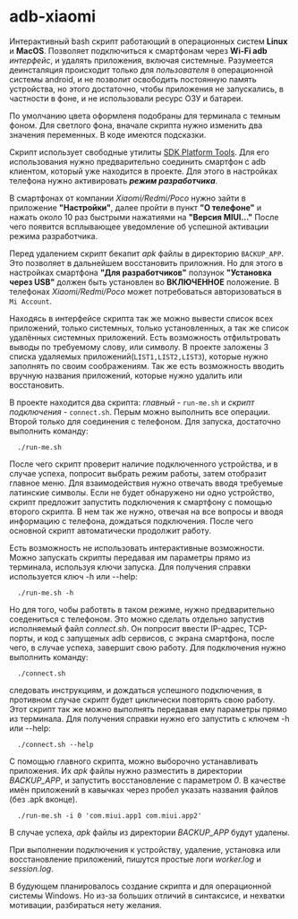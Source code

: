 # adb-xiaomi
Интерактивный bash скрипт работающий в операционных систем **Linux** и **MacOS**. Позволяет подключиться к смартфонам через **Wi-Fi adb** *интерфейс*, и удалять приложения, включая системные.
Разумеется деинсталяция происходит только для *пользователя* `0` операционной системы android, и не позволит освободить постоянную память устройства,
но этого достаточно, чтобы приложения не запускались, в частности в фоне, и не использовали ресурс ОЗУ и батареи.

По умолчанию цвета оформленя подобраны для терминала с темным фоном. Для светлого фона, вначале скрипта нужно изменить два значения переменных. В коде имеются подсказки.

Скрипт использует свободные утилиты [SDK Platform Tools](https://developer.android.com/studio/releases/platform-tools). Для его использования нужно предварительно соединить смартфон с adb клиентом, который уже находится в проекте.
Для этого в настройках телефона нужно активировать ***режим разработчика***. 

В смартфонах от компании *Xiaomi/Redmi/Poco* нужно зайти в приложение **"Настройки"**, далее пройти в пункт **"О телефоне"** и нажать около 10 раз быстрыми нажатиями на **"Версия MIUI..."** После чего появится всплывающее уведомление об успешной активации режима разработчика.

Перед удалением скрипт бекапит *apk* файлы в директорию `BACKUP_APP`. Это позволяет в дальнейшем восстановить приложния. Но для этого в настройках смартфона **"Для разработчиков"** ползунок **"Установка через USB"** должен быть установлен во **ВКЛЮЧЕННОЕ** положение. В телефонах *Xiaomi/Redmi/Poco* может потребоваться авторизоваться в `Mi Account`.

Находясь в интерфейсе скрипта так же можно вывести список всех приложений, только системных, только установленных, а так же список удалённых системных приложений.
Есть возможность отфильтровать выводы по требуемому слову, или символу.
В проекте заложены 3 списка удаляемых приложений(`LIST1,LIST2,LIST3`), которые нужно заполнять по своим соображениям.
Так же есть возможность вводить вручную названия приложений, которые нужно удалить или восстановить.

В проекте находится два скрипта: *главный* - `run-me.sh` и *скрипт подключения* - `connect.sh`. Перым можно выполнить все операции. Второй только для соединения с телефоном.
Для запуска, достаточно выполнить команду:
```
  ./run-me.sh
```
После чего скрипт проверит наличие подключенного устройства, и в случае успеха, попросит выбрать режим работы, затем отобразит главное меню.
Для взаимодействия нужно отвечать вводя требуемые латинские символы.
Если не будет обнаружено ни одно устройство, скрипт предложит запустить подключения к смартфону с помощью второго скрипта.
В нем так же нужно, отвечая на все вопросы и вводя информацию с телефона, дождаться подключения. После чего основной скрипт автоматически продолжит работу.

Есть возможность не использовать интерактивные возможности. Можно запускать скрипты передавая им параметры прямо из терминала, используя ключи запуска.
Для получения справки используется ключ -h или --help:
```
  ./run-me.sh -h
```
Но для того, чобы работвть в таком режиме, нужно предварительно соедениться с телефоном. Это можно сделать отдельно запустив исполняемый файл *connect.sh*.
Он попросит ввести IP-адрес, TCP-порты, и код с запущеных adb сервисов, с экрана смартфона, после чего, в случае успеха, завершит свою работу. Для подключения нужно выполнить команду:
```
  ./connect.sh
```
следовать инструкциям, и дождаться успешного подключения, в противном случае скрипт будет циклически повторять свою работу.
Этот скрипт так же можно выполнять передавая ему параметры прямо из терминала. Для получения справки нужно его запустить с ключем -h или --help:
```
  ./connect.sh --help
```
С помощью главного скрипта, можно выборочно устанавливать приложения. Их *apk* файлы нужно разместить в директории *BACKUP_APP*, и запустить восстановление с параметром *0*. В качестве имён приложений в кавычках через пробел указать названия файлов (без .apk вконце).
```
  ./run-me.sh -i 0 'com.miui.app1 com.miui.app2'
```
В случае успеха, *apk* файлы из директории *BACKUP_APP* будут удалены.

При выполнении подключения к устройству, удаление, установка или восстановление приложений, пишутся простые логи *worker.log* и *session.log*.

В будующем планировалось создание скрипта и для операционной системы Windows. Но из-за больших отличий в синтаксисе, и нехватки мотивации, разбираться нету желания.

